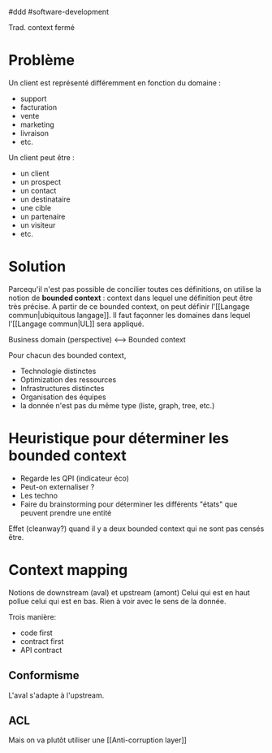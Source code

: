 
#ddd #software-development 

Trad. context fermé

# Problème
Un client est représenté différemment en fonction du domaine :
- support
- facturation
- vente
- marketing
- livraison
- etc.

Un client peut être :
- un client
- un  prospect
- un contact
- un destinataire
- une cible
- un partenaire
- un visiteur
- etc.

# Solution
Parcequ'il n'est pas possible de concilier toutes ces définitions, on utilise la notion de **bounded context** : context dans lequel une définition peut être très précise.
A partir de ce bounded context, on peut définir l'[[Langage commun|ubiquitous langage]].
Il faut façonner les domaines dans lequel l'[[Langage commun|UL]] sera appliqué.

Business domain (perspective) <--> Bounded context

Pour chacun des bounded context, 
- Technologie distinctes
- Optimization des ressources
- Infrastructures distinctes
- Organisation des équipes
- la donnée n'est pas du même type (liste, graph, tree, etc.)



# Heuristique pour déterminer les bounded context

- Regarde les QPI (indicateur éco)
- Peut-on externaliser ?
- Les techno
- Faire du brainstorming pour déterminer les différents "états" que peuvent prendre une entité

Effet (cleanway?) quand il y a deux bounded context qui ne sont pas censés être.

# Context mapping

Notions de downstream (aval) et upstream (amont)
Celui qui est en haut pollue celui qui est en bas. Rien à voir avec le sens de la donnée.

Trois manière:
- code first
- contract first
- API contract


## Conformisme
L'aval s'adapte à l'upstream.

## ACL
Mais on va plutôt utiliser une [[Anti-corruption layer]]


